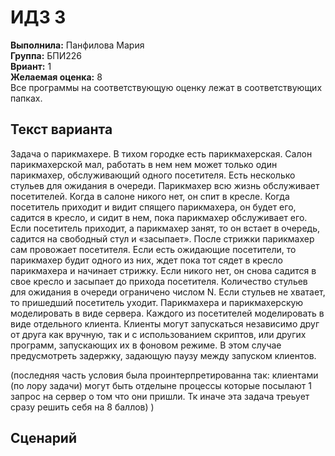 # ИДЗ 3
<b>Выполнила:</b> Панфилова Мария \
<b>Группа:</b> БПИ226 \
<b>Вриант:</b> 1 \
<b>Желаемая оценка:</b> 8 \
Все программы на соответствующую оценку лежат в соответствующих папках.
## Текст варианта
Задача о парикмахере. В тихом городке есть парикмахерская. Салон парикмахерской мал, работать в нем нем может только один парикмахер, обслуживающий одного посетителя. Есть несколько стульев для ожидания в очереди. Парикмахер всю жизнь обслуживает посетителей. Когда в салоне никого нет, он спит в кресле. Когда посетитель приходит и видит спящего парикмахера, он будет его, садится в кресло, и сидит в нем, пока парикмахер обслуживает его. Если посетитель приходит, а парикмахер занят, то он встает в очередь, садится на свободный стул и «засыпает». После стрижки парикмахер сам провожает посетителя. Если есть ожидающие посетители, то парикмахер будит одного из них, ждет пока тот сядет в кресло парикмахера и начинает стрижку. Если никого нет, он снова садится в свое кресло и засыпает до прихода посетителя.  Количество стульев для ожидания в очереди ограничено числом N. Если стульев не хватает, то пришедший посетитель уходит.
Парикмахера и парикмахерскую моделировать в виде сервера. Каждого из посетителей моделировать в виде отдельного клиента. Клиенты могут запускаться независимо друг от друга как вручную, так и с использованием скриптов, или других программ, запускающих их в фоновом режиме. В этом случае предусмотреть задержку, задающую паузу между запуском клиентов.

(последняя часть условия была проинтерпретированна так: клиентами (по лору задачи) могут быть отделыне процессы которые посылают 1 запрос на сервер о том что они пришли. Тк иначе эта задача треьует сразу решить себя на 8 баллов) )

## Сценарий

